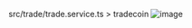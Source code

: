 src/trade/trade.service.ts > tradecoin
![image](https://github.com/bluedragondev/pump_backend/assets/106229445/cf788ead-e045-4b81-8ab8-ce6b7ff31892)
